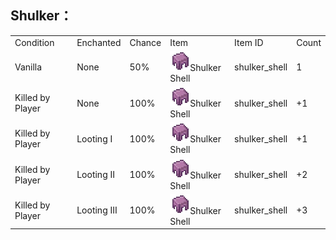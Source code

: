 ## Shulker：

<table>
	<tablebody>
		<tr>
			<td>Condition</td>
			<td>Enchanted</td>
			<td>Chance</td>
			<td>Item</td>
			<td>Item ID</td>
			<td>Count</td>
		</tr>
		<tr>
            <td>Vanilla</td>
            <td>None</td>
            <td>50%</td>
			<td><img src="./mc_icon/misc/shulker_shell.png">Shulker Shell</td>
			<td>shulker_shell</td>
			<td>1</td>
		</tr>
        <tr>
            <td>Killed by Player</td>
            <td>None</td>
            <td>100%</td>
			<td><img src="./mc_icon/misc/shulker_shell.png">Shulker Shell</td>
			<td>shulker_shell</td>
			<td>+1</td>
		</tr>
        <tr>
            <td>Killed by Player</td>
            <td>Looting Ⅰ</td>
            <td>100%</td>
			<td><img src="./mc_icon/misc/shulker_shell.png">Shulker Shell</td>
			<td>shulker_shell</td>
			<td>+1</td>
		</tr>
        <tr>
            <td>Killed by Player</td>
            <td>Looting Ⅱ</td>
            <td>100%</td>
			<td><img src="./mc_icon/misc/shulker_shell.png">Shulker Shell</td>
			<td>shulker_shell</td>
			<td>+2</td>
		</tr>
        <tr>
            <td>Killed by Player</td>
            <td>Looting Ⅲ</td>
            <td>100%</td>
			<td><img src="./mc_icon/misc/shulker_shell.png">Shulker Shell</td>
			<td>shulker_shell</td>
			<td>+3</td>
		</tr>
	</tablebody>
</table>
